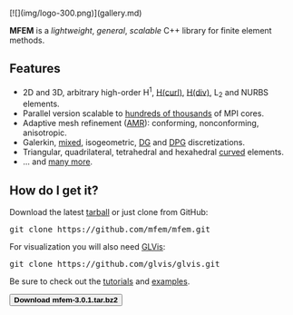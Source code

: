 <div class="col-md-6" markdown="1">

<!-- <img src="img/logo-300.png" style="margin: 0px auto; display: block">  -->

<br/>
[![](img/logo-300.png)](gallery.md)
<br/>


**MFEM** is a _lightweight_, _general_, _scalable_ C++ library for finite element methods.

## Features

* 2D and 3D, arbitrary high-order H<sup>1</sup>, [H(curl)](http://mfem.github.io/doxygen/examples/README_files/index.html?hcurl), [H(div)](http://mfem.github.io/doxygen/examples/README_files/index.html?hdiv), L<sub>2</sub> and NURBS elements.
* Parallel version scalable to [hundreds of thousands](http://www.llnl.gov/casc/blast/parallel.php) of MPI cores.
* Adaptive mesh refinement ([AMR](http://mfem.github.io/doxygen/examples/README_files/index.html?amr)): conforming, nonconforming, anisotropic.
* Galerkin, [mixed](http://mfem.github.io/doxygen/examples/README_files/index.html?mixed), isogeometric, [DG](http://mfem.github.io/doxygen/examples/README_files/index.html?dg) and [DPG](http://mfem.github.io/doxygen/examples/README_files/index.html?dpg) discretizations.
* Triangular, quadrilateral, tetrahedral and hexahedral [curved](https://github.com/glvis/glvis/wiki/Mesh-Formats#curvilinear-and-more-general-meshes) elements.
* ... and [many more](features.md).

</div><div class="col-md-6" markdown="1">

## How do I get it?

Download the latest [tarball](releases.md) or just clone from GitHub:

<pre>
git clone https://github.com/mfem/mfem.git
</pre>

For visualization you will also need [GLVis](glvis.org):

<pre>
git clone https://github.com/glvis/glvis.git
</pre>

Be sure to check out the [tutorials](building.md) and [examples](examples.md).

<button type="button" class="btn btn-success">**Download mfem-3.0.1.tar.bz2**</button>






</div>
